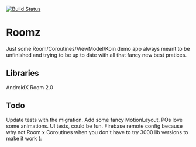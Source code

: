 [![Build Status](https://travis-ci.com/livdroid/roomz.svg?branch=master)](https://travis-ci.com/livdroid/roomz)

# Roomz
Just some Room/Coroutines/ViewModel/Koin demo app always meant to be unfinished and trying to be up to date with all that fancy new best pratices.

## Libraries
AndroidX
Room 2.0

## Todo

Update tests with the migration.
Add some fancy MotionLayout, POs love some animations.
UI tests, could be fun.
Firebase remote config because why not
Room x Coroutines when you don't have to try 3000 lib versions to make it work (:
